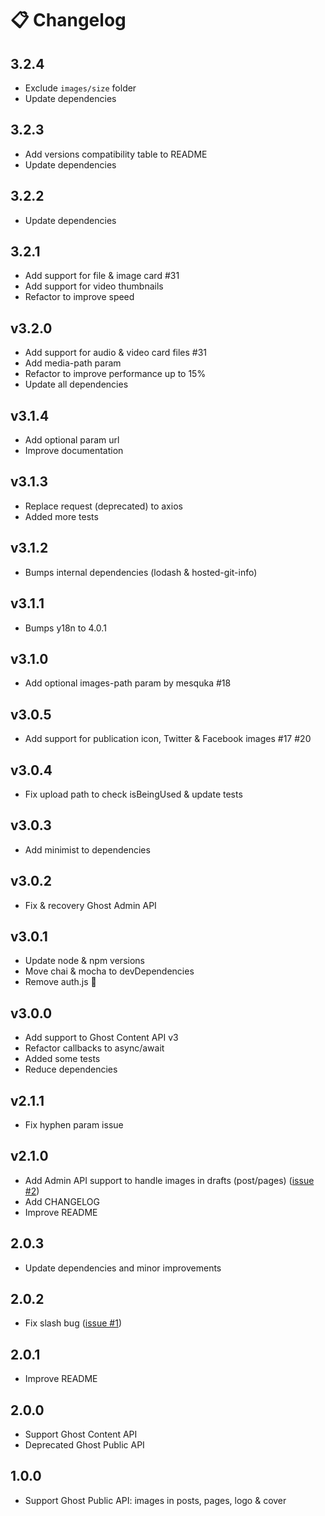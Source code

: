 # 📋 Changelog

## 3.2.4

- Exclude `images/size` folder
- Update dependencies

## 3.2.3

- Add versions compatibility table to README
- Update dependencies

## 3.2.2

- Update dependencies

## 3.2.1

- Add support for file & image card #31
- Add support for video thumbnails
- Refactor to improve speed

## v3.2.0

- Add support for audio & video card files #31
- Add media-path param
- Refactor to improve performance up to 15%
- Update all dependencies

## v3.1.4

- Add optional param url
- Improve documentation

## v3.1.3

- Replace request (deprecated) to axios
- Added more tests
  
## v3.1.2

- Bumps internal dependencies (lodash & hosted-git-info)

## v3.1.1

- Bumps y18n to 4.0.1

## v3.1.0

- Add optional images-path param by mesquka #18

## v3.0.5

- Add support for publication icon, Twitter & Facebook images #17 #20

## v3.0.4

- Fix upload path to check isBeingUsed & update tests

## v3.0.3
- Add minimist to dependencies

## v3.0.2
- Fix & recovery Ghost Admin API

## v3.0.1
- Update node & npm versions
- Move chai & mocha to devDependencies
- Remove auth.js 🐛

## v3.0.0
- Add support to Ghost Content API v3
- Refactor callbacks to async/await
- Added some tests
- Reduce dependencies

## v2.1.1
- Fix hyphen param issue

## v2.1.0
- Add Admin API support to handle images in drafts (post/pages) ([issue #2](https://github.com/ghostboard/ghost-purge-images/issues/2))
- Add CHANGELOG
- Improve README

## 2.0.3
- Update dependencies and minor improvements

## 2.0.2
- Fix slash bug ([issue #1](https://github.com/ghostboard/ghost-purge-images/issues/1))

## 2.0.1
- Improve README

## 2.0.0
- Support Ghost Content API
- Deprecated Ghost Public API

## 1.0.0
- Support Ghost Public API: images in posts, pages, logo & cover